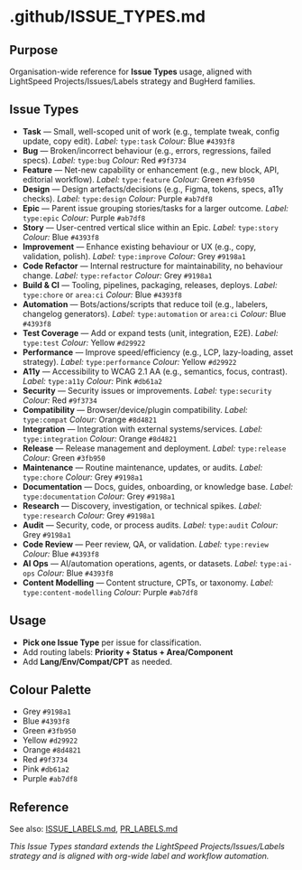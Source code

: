 # .github/ISSUE_TYPES.md

## Purpose
Organisation-wide reference for **Issue Types** usage, aligned with LightSpeed Projects/Issues/Labels strategy and BugHerd families.

## Issue Types
- **Task** — Small, well-scoped unit of work (e.g., template tweak, config update, copy edit).
  *Label:* `type:task`
  *Colour:* Blue `#4393f8`
- **Bug** — Broken/incorrect behaviour (e.g., errors, regressions, failed specs).
  *Label:* `type:bug`
  *Colour:* Red `#9f3734`
- **Feature** — Net-new capability or enhancement (e.g., new block, API, editorial workflow).
  *Label:* `type:feature`
  *Colour:* Green `#3fb950`
- **Design** — Design artefacts/decisions (e.g., Figma, tokens, specs, a11y checks).
  *Label:* `type:design`
  *Colour:* Purple `#ab7df8`
- **Epic** — Parent issue grouping stories/tasks for a larger outcome.
  *Label:* `type:epic`
  *Colour:* Purple `#ab7df8`
- **Story** — User-centred vertical slice within an Epic.
  *Label:* `type:story`
  *Colour:* Blue `#4393f8`
- **Improvement** — Enhance existing behaviour or UX (e.g., copy, validation, polish).
  *Label:* `type:improve`
  *Colour:* Grey `#9198a1`
- **Code Refactor** — Internal restructure for maintainability, no behaviour change.
  *Label:* `type:refactor`
  *Colour:* Grey `#9198a1`
- **Build & CI** — Tooling, pipelines, packaging, releases, deploys.
  *Label:* `type:chore` or `area:ci`
  *Colour:* Blue `#4393f8`
- **Automation** — Bots/actions/scripts that reduce toil (e.g., labelers, changelog generators).
  *Label:* `type:automation` or `area:ci`
  *Colour:* Blue `#4393f8`
- **Test Coverage** — Add or expand tests (unit, integration, E2E).
  *Label:* `type:test`
  *Colour:* Yellow `#d29922`
- **Performance** — Improve speed/efficiency (e.g., LCP, lazy-loading, asset strategy).
  *Label:* `type:performance`
  *Colour:* Yellow `#d29922`
- **A11y** — Accessibility to WCAG 2.1 AA (e.g., semantics, focus, contrast).
  *Label:* `type:a11y`
  *Colour:* Pink `#db61a2`
- **Security** — Security issues or improvements.
  *Label:* `type:security`
  *Colour:* Red `#9f3734`
- **Compatibility** — Browser/device/plugin compatibility.
  *Label:* `type:compat`
  *Colour:* Orange `#8d4821`
- **Integration** — Integration with external systems/services.
  *Label:* `type:integration`
  *Colour:* Orange `#8d4821`
- **Release** — Release management and deployment.
  *Label:* `type:release`
  *Colour:* Green `#3fb950`
- **Maintenance** — Routine maintenance, updates, or audits.
  *Label:* `type:chore`
  *Colour:* Grey `#9198a1`
- **Documentation** — Docs, guides, onboarding, or knowledge base.
  *Label:* `type:documentation`
  *Colour:* Grey `#9198a1`
- **Research** — Discovery, investigation, or technical spikes.
  *Label:* `type:research`
  *Colour:* Grey `#9198a1`
- **Audit** — Security, code, or process audits.
  *Label:* `type:audit`
  *Colour:* Grey `#9198a1`
- **Code Review** — Peer review, QA, or validation.
  *Label:* `type:review`
  *Colour:* Blue `#4393f8`
- **AI Ops** — AI/automation operations, agents, or datasets.
  *Label:* `type:ai-ops`
  *Colour:* Blue `#4393f8`
- **Content Modelling** — Content structure, CPTs, or taxonomy.
  *Label:* `type:content-modelling`
  *Colour:* Purple `#ab7df8`

## Usage
- **Pick one Issue Type** per issue for classification.
- Add routing labels: **Priority + Status + Area/Component**
- Add **Lang/Env/Compat/CPT** as needed.

## Colour Palette
- Grey `#9198a1`
- Blue `#4393f8`
- Green `#3fb950`
- Yellow `#d29922`
- Orange `#8d4821`
- Red `#9f3734`
- Pink `#db61a2`
- Purple `#ab7df8`

## Reference
See also: [ISSUE_LABELS.md](./ISSUE_LABELS.md), [PR_LABELS.md](./PR_LABELS.md)

*This Issue Types standard extends the LightSpeed Projects/Issues/Labels strategy and is aligned with org-wide label and workflow automation.*
